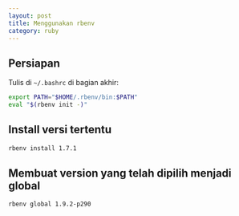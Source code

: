 ```yaml
---
layout: post
title: Menggunakan rbenv
category: ruby
---
```


## Persiapan

Tulis di `~/.bashrc` di bagian akhir:

```bash
export PATH="$HOME/.rbenv/bin:$PATH"
eval "$(rbenv init -)"
```

## Install versi tertentu

```bash
rbenv install 1.7.1
```

## Membuat version yang telah dipilih menjadi global

```bash
rbenv global 1.9.2-p290
```
